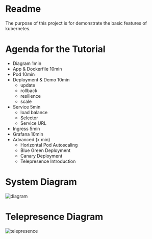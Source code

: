 # Readme
The purpose of this project is for demonstrate the basic features of kubernetes.

# Agenda for the Tutorial
- Diagram 1min
- App & Dockerfile 10min
- Pod 10min
- Deployment & Demo 10min
    - update
    - rollback
    - resilience
    - scale
- Service 5min
    - load balance
    - Selector
    - Service URL
- Ingress 5min
- Grafana 10min
- Advanced (x min)
    - Horizontal Pod Autoscaling
    - Blue Green Deployment
    - Canary Deployment
    - Telepresence Introduction

# System Diagram

![diagram](https://github.com/hlxwell/k8s-beginner-demo/raw/master/docs/diagram.png)

# Telepresence Diagram

![telepresence](https://github.com/hlxwell/k8s-beginner-demo/raw/master/docs/telepresence.png)
